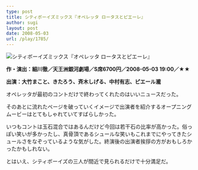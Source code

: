```yaml
---
type: post
title: シティボーイズミックス『オペレッタ ロータスとピエーレ』
author: sugi
layout: post
date: 2008-05-03
url: /play/1785/
---
```

<img src="/images/play/20080503.jpg" alt="シティボーイズミックス『オペレッタ ロータスとピエーレ』" class="alignleft" />

**作・演出：細川徹／天王洲銀河劇場／S席6700円／2008-05-03 19:00／★★**

**出演：大竹まこと、きたろう、斉木しげる、中村有志、ピエール瀧**

オペレッタが最初のコントだけで終わってくれたのはいいニュースだった。

そのあとに流れたページを破っていくイメージで出演者を紹介するオープニングムービーはとてもしゃれていてすばらしかった。

いつもコントは玉石混合ではあるんだけど今回は若干石の比率が高かった。俗っぽい笑いが多かったし、真骨頂であるシュールな笑いもこれまでにやってきたシュールさをなぞっているような気がした。終演後の出演者挨拶の方がおもしろかったかもしれない。

とはいえ、シティボーイズの三人が間近で見られるだけで十分満足だ。
